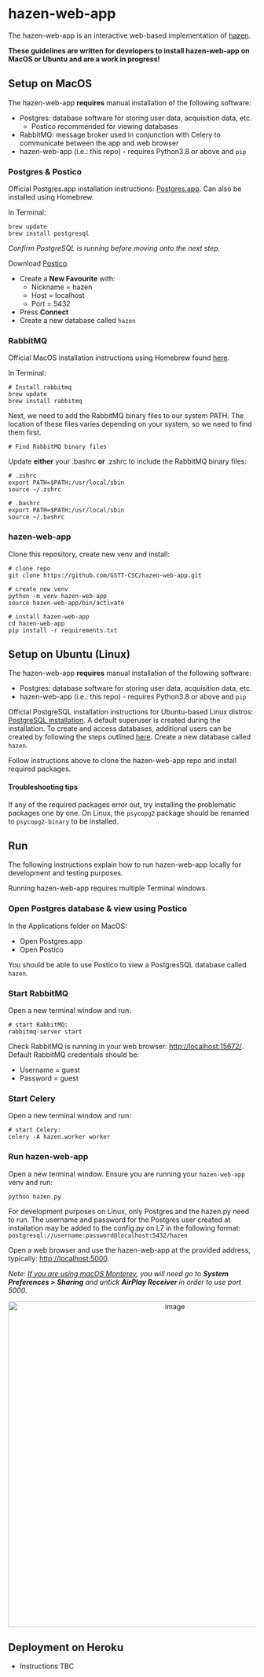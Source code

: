 # hazen-web-app

The hazen-web-app is an interactive web-based implementation of [hazen](https://github.com/GSTT-CSC/hazen).

**These guidelines are written for developers to install hazen-web-app on MacOS or Ubuntu and are a work in progress!**


## Setup on MacOS

The hazen-web-app **requires** manual installation of the following software:
- Postgres: database software for storing user data, acquisition data, etc.
  - Postico recommended for viewing databases
- RabbitMQ: message broker used in conjunction with Celery to communicate between the app and web browser
- hazen-web-app (i.e.: this repo) - requires Python3.8 or above and `pip`

### Postgres & Postico

Official Postgres.app installation instructions: [Postgres.app](https://postgresapp.com/). Can also be installed using Homebrew.

In Terminal:
```shell
brew update
brew install postgresql
```
*Confirm PostgreSQL is running before moving onto the next step.*

Download [Postico](https://eggerapps.at/postico/).
- Create a **New Favourite** with:
  - Nickname = hazen
  - Host = localhost
  - Port = 5432
- Press **Connect**
- Create a new database called `hazen`

### RabbitMQ
Official MacOS installation instructions using Homebrew found [here](https://www.rabbitmq.com/install-homebrew.html).

In Terminal:
```shell
# Install rabbitmq
brew update
brew install rabbitmq
```

Next, we need to add the RabbitMQ binary files to our system PATH. The location of these files varies depending on your 
system, so we need to find them first.
```shell
# Find RabbitMQ binary files

```

Update **either** your .bashrc **or** .zshrc to include the RabbitMQ binary files:
```shell
# .zshrc
export PATH=$PATH:/usr/local/sbin
source ~/.zshrc

# .bashrc
export PATH=$PATH:/usr/local/sbin
source ~/.bashrc
```

### hazen-web-app

Clone this repository, create new venv and install:
```shell
# clone repo
git clone https://github.com/GSTT-CSC/hazen-web-app.git

# create new venv
python -m venv hazen-web-app
source hazen-web-app/bin/activate

# install hazen-web-app
cd hazen-web-app
pip install -r requirements.txt
```

## Setup on Ubuntu (Linux)

The hazen-web-app **requires** manual installation of the following software:
- Postgres: database software for storing user data, acquisition data, etc.
- hazen-web-app (i.e.: this repo) - requires Python3.8 or above and `pip`

Official PostgreSQL installation instructions for Ubuntu-based Linux distros: [PostgreSQL installation](https://www.postgresql.org/download/linux/ubuntu/).
A default superuser is created during the installation. To create and access databases, additional users can be created by following the steps outlined [here](https://kb.objectrocket.com/postgresql/how-to-create-a-role-in-postgres-1454).
Create a new database called `hazen`.

Follow instructions above to clone the hazen-web-app repo and install required packages.

#### Troubleshooting tips
If any of the required packages error out, try installing the problematic packages one by one.
On Linux, the `psycopg2` package should be renamed to `psycopg2-binary` to be installed.

## Run

The following instructions explain how to run hazen-web-app locally for development and testing purposes.

Running hazen-web-app requires multiple Terminal windows.

### Open Postgres database & view using Postico
In the Applications folder on MacOS:
- Open Postgres.app
- Open Postico

You should be able to use Postico to view a PostgresSQL database called `hazen`.

### Start RabbitMQ
Open a new terminal window and run:

```shell
# start RabbitMQ:
rabbitmq-server start
```

Check RabbitMQ is running in your web browser: [http://localhost:15672/](http://localhost:15672/). Default RabbitMQ credentials should be:
- Username = guest
- Password = guest

### Start Celery
Open a new terminal window and run:

```shell
# start Celery:
celery -A hazen.worker worker
```

### Run hazen-web-app
Open a new terminal window. Ensure you are running your `hazen-web-app` venv and run:
```shell 
python hazen.py
```

For development purposes on Linux, only Postgres and the hazen.py need to run. The username and password for the Postgres user created at installation may be added to the config.py on L7 in the following format: `postgresql://username:password@localhost:5432/hazen`

Open a web browser and use the hazen-web-app at the provided address, typically: [http://localhost:5000](http://localhost:5000).

*Note: [If you are using macOS Monterey](https://progressstory.com/tech/port-5000-already-in-use-macos-monterey-issue/), you will need go to **System Preferences > Sharing** and untick **AirPlay Receiver** in order to use port 5000.*

<p align="center" width="100%">
     <img width="663" alt="image" src="https://user-images.githubusercontent.com/67117138/167840022-25d838b9-950d-44cd-a30b-a916bd3c7eb0.png">
</p>


## Deployment on Heroku

- Instructions TBC
